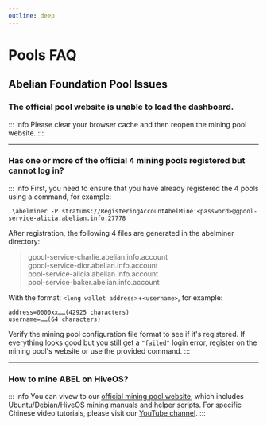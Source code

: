 ```yaml
---
outline: deep
---
```


# Pools FAQ

## Abelian Foundation Pool Issues

### <Badge type="warning" text="QUESTION" /> The official pool website is unable to load the dashboard.

::: info <Badge type="tip" text="ANSWER" />
Please clear your browser cache and then reopen the mining pool website.
:::

---

### <Badge type="warning" text="QUESTION" /> Has one or more of the official 4 mining pools registered but cannot log in?

::: info <Badge type="tip" text="ANSWER" />
First, you need to ensure that you have already registered the 4 pools using a command, for example:

`.\abelminer -P stratums://RegisteringAccountAbelMine:<password>@gpool-service-alicia.abelian.info:27778`

After registration, the following 4 files are generated in the abelminer directory:

> gpool-service-charlie.abelian.info.account<br>
> gpool-service-dior.abelian.info.account<br>
> pool-service-alicia.abelian.info.account<br>
> pool-service-baker.abelian.info.account<br>

With the format: `<long wallet address>`+`<username>`, for example:

```text
address=0000xx……(42925 characters)
username=……(64 characters)
```

Verify the mining pool configuration file format to see if it's registered. If everything looks good but you still get a `"failed"` login error, register on the mining pool's website or use the provided command.
:::

---

### <Badge type="warning" text="QUESTION" /> How to mine ABEL on HiveOS?

::: info <Badge type="tip" text="ANSWER" />
You can vivew to our [official mining pool website](https://pool.abelian.info/), which includes Ubuntu/Debian/HiveOS mining manuals and helper scripts. For specific Chinese video tutorials, please visit our [YouTube channel](https://www.youtube.com/@AbelianFoundation).
:::